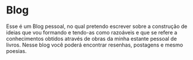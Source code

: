 # Blog

Esse é um Blog pessoal, no qual pretendo escrever sobre a construção de ideias que vou formando e tendo-as como razoáveis e que se refere a conhecimentos obtidos através de obras da minha estante pessoal de livros. Nesse blog você poderá encontrar resenhas, postagens e mesmo poesias.

